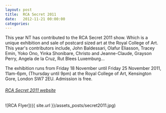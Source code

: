 ```yaml
---
layout: post
title:  RCA Secret 2011
date:   2012-11-21 00:00:00
categories: 
---
```


This year NT has contributed to the RCA Secret 2011 show. Which is a unique exhibition and sale of postcard sized art at the Royal College of Art. This year's contributors include, John Baldessari, Olafur Eliasson, Tracey Emin, Yoko Ono, Yinka Shonibare, Christo and Jeanne-Claude, Grayson Perry, Angela de la Cruz, Rut Blees Luxemburg...

The exhibition runs from Friday 18 November until Friday 25 November 2011, 11am-6pm, (Thursday until 9pm) at the Royal College of Art, Kensington Gore, London SW7 2EU. Admission is free.

###### <a href="http://dams.rca.ac.uk/res/sites/RCA_Secret/index.html" title="RCA Secret 2011 website" target="_blank">RCA Secret 2011 website</a>

![RCA Flyer]({{ site.url }}/assets_posts/secret2011.jpg)
